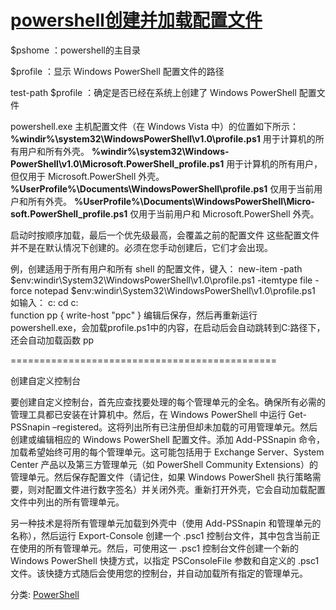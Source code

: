 # [powershell创建并加载配置文件](https://www.cnblogs.com/dreamer-fish/p/3738513.html)

$pshome ：powershell的主目录

$profile ：显示 Windows PowerShell 配置文件的路径

test-path $profile ：确定是否已经在系统上创建了 Windows PowerShell 配置文件


powershell.exe 主机配置文件（在 Windows Vista 中）的位置如下所示：
**%windir%\system32\Windows­PowerShell\v1.0\profile.ps1** 用于计算机的所有用户和所有外壳。
**%windir%\system32\Windows­PowerShell\v1.0\Microsoft.Power­Shell_profile.ps1** 用于计算机的所有用户，但仅用于 Microsoft.PowerShell 外壳。
**%UserProfile%\Documents\Windows­PowerShell\profile.ps1** 仅用于当前用户和所有外壳。
**%UserProfile%\Documents\WindowsPowerShell\Micro­soft.PowerShell_profile.ps1** 仅用于当前用户和 Microsoft.PowerShell 外壳。


启动时按顺序加载，最后一个优先级最高，会覆盖之前的配置文件
这些配置文件并不是在默认情况下创建的。必须在您手动创建后，它们才会出现。

例，创建适用于所有用户和所有 shell 的配置文件，键入：
new-item -path $env:windir\System32\WindowsPowerShell\v1.0\profile.ps1 -itemtype file -force
notepad $env:windir\System32\WindowsPowerShell\v1.0\profile.ps1
如输入：
c:
cd c:\
function pp
{
write-host "ppc"
}
编辑后保存，然后再重新运行powershell.exe，会加载profile.ps1中的内容，在启动后会自动跳转到C:路径下，还会自动加载函数 pp

 

==============================================

创建自定义控制台

要创建自定义控制台，首先应查找要处理的每个管理单元的全名。确保所有必需的管理工具都已安装在计算机中。然后，在 Windows PowerShell 中运行 Get-PSSnapin –registered。这将列出所有已注册但却未加载的可用管理单元。然后创建或编辑相应的 Windows Power­Shell 配置文件。添加 Add-PS­Snapin 命令，加载希望始终可用的每个管理单元。这可能包括用于 Exchange Server、System Center 产品以及第三方管理单元（如 Power­Shell Community Extensions）的管理单元。然后保存配置文件（请记住，如果 Windows Power­Shell 执行策略需要，则对配置文件进行数字签名）并关闭外壳。重新打开外壳，它会自动加载配置文件中列出的所有管理单元。

另一种技术是将所有管理单元加载到外壳中（使用 Add-PSSnapin 和管理单元的名称），然后运行 Export-Console 创建一个 .psc1 控制台文件，其中包含当前正在使用的所有管理单元。然后，可使用这一 .psc1 控制台文件创建一个新的 Windows PowerShell 快捷方式，以指定 PSConsole­File 参数和自定义的 .psc1 文件。该快捷方式随后会使用您的控制台，并自动加载所有指定的管理单元。

分类: [PowerShell](https://www.cnblogs.com/dreamer-fish/category/444520.html)